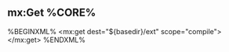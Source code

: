 ## mx:Get %CORE%

%BEGINXML%
<mx:get dest="${basedir}/ext" scope="compile">
	<dependency coordinates="javax.mail:mail:1.4" />
	<dependency coordinates="javax.activation:activation:1.1" />
</mx:get>
%ENDXML%
